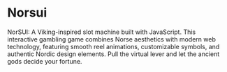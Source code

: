 # Norsui
NorSUI: A Viking-inspired slot machine built with JavaScript. This interactive gambling game combines Norse aesthetics with modern web technology, featuring smooth reel animations, customizable symbols, and authentic Nordic design elements. Pull the virtual lever and let the ancient gods decide your fortune.
